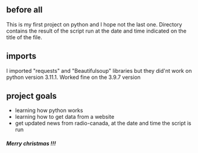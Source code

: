 
## before all 
This is my first project on python and I hope not the last one. 
Directory contains the result of the script run at the date and time indicated on the title of the file.
## imports 
I imported  "requests" and "Beautifulsoup" libraries but they did'nt work on python version 3.11.1.
Worked fine on the 3.9.7 version

## project goals
* learning how python works
* learning how to get data from a website 
* get updated news from radio-canada, at the date and time the script is run

##### Merry christmas !!! ########